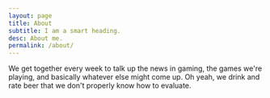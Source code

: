 ```yaml
---
layout: page
title: About
subtitle: I am a smart heading.
desc: About me.
permalink: /about/
---
```


We get together every week to talk up the news in gaming, the games we're playing, and basically whatever else might come up. Oh yeah, we drink and rate beer that we don't properly know how to evaluate.


